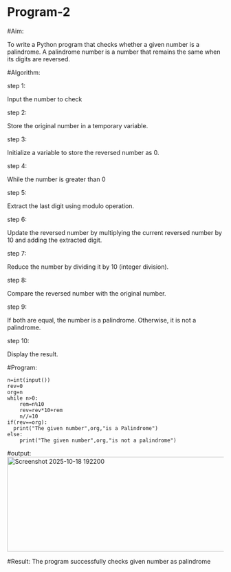 # Program-2
#Aim:
  
  To write a Python program that checks whether a given number is a palindrome. A palindrome number is a number that remains the same when its digits are reversed.
  
#Algorithm:

step 1:
  
  Input the number to check
  
step 2:
  
  Store the original number in a temporary variable.
  
step 3:
  
  Initialize a variable to store the reversed number as 0.
  
step 4:
  
  While the number is greater than 0
  
step 5:
  
  Extract the last digit using modulo operation.
  
step 6:
  
  Update the reversed number by multiplying the current reversed number by 10 and adding the extracted digit.
  
step 7:
   
   Reduce the number by dividing it by 10 (integer division).
   
step 8:
   
   Compare the reversed number with the original number.
   
step 9:
   
   If both are equal, the number is a palindrome.
   Otherwise, it is not a palindrome.
   
step 10:
  
   Display the result.
   

#Program:
```
n=int(input())
rev=0
org=n
while n>0:
    rem=n%10
    rev=rev*10+rem
    n//=10
if(rev==org):
  print("The given number",org,"is a Palindrome")
else:
    print("The given number",org,"is not a palindrome")
```

#output:
<img width="998" height="220" alt="Screenshot 2025-10-18 192200" src="https://github.com/user-attachments/assets/6c03a5a0-f1df-44f7-8d4c-6fa32c1662d4" />

#Result:
   The program successfully checks given number as palindrome
